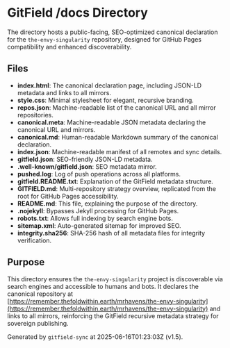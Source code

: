 # GitField /docs Directory

The  directory hosts a public-facing, SEO-optimized canonical declaration for the `the-envy-singularity` repository, designed for GitHub Pages compatibility and enhanced discoverability.

## Files

- **index.html**: The canonical declaration page, including JSON-LD metadata and links to all mirrors.
- **style.css**: Minimal stylesheet for elegant, recursive branding.
- **repos.json**: Machine-readable list of the canonical URL and all mirror repositories.
- **canonical.meta**: Machine-readable JSON metadata declaring the canonical URL and mirrors.
- **canonical.md**: Human-readable Markdown summary of the canonical declaration.
- **index.json**: Machine-readable manifest of all remotes and sync details.
- **gitfield.json**: SEO-friendly JSON-LD metadata.
- **.well-known/gitfield.json**: SEO metadata mirror.
- **pushed.log**: Log of push operations across all platforms.
- **gitfield.README.txt**: Explanation of the GitField metadata structure.
- **GITFIELD.md**: Multi-repository strategy overview, replicated from the root for GitHub Pages accessibility.
- **README.md**: This file, explaining the purpose of the  directory.
- **.nojekyll**: Bypasses Jekyll processing for GitHub Pages.
- **robots.txt**: Allows full indexing by search engine bots.
- **sitemap.xml**: Auto-generated sitemap for improved SEO.
- **integrity.sha256**: SHA-256 hash of all metadata files for integrity verification.

## Purpose

This directory ensures the `the-envy-singularity` project is discoverable via search engines and accessible to humans and bots. It declares the canonical repository at [https://remember.thefoldwithin.earth/mrhavens/the-envy-singularity](https://remember.thefoldwithin.earth/mrhavens/the-envy-singularity) and links to all mirrors, reinforcing the GitField recursive metadata strategy for sovereign publishing.

Generated by `gitfield-sync` at 2025-06-16T01:23:03Z (v1.5).
